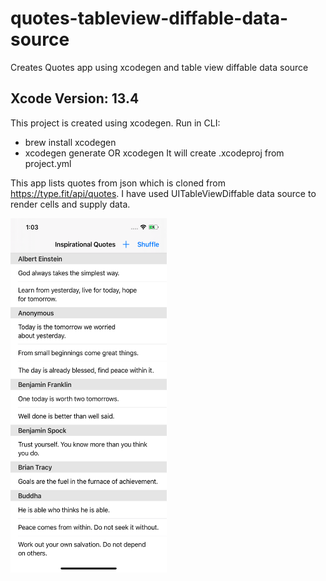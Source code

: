 # quotes-tableview-diffable-data-source
Creates Quotes app using xcodegen and table view diffable data source

## Xcode Version: 13.4

This project is created using xcodegen. Run in CLI:
- brew install xcodegen
- xcodegen generate OR xcodegen
It will create .xcodeproj from project.yml

This app lists quotes from json which is cloned from https://type.fit/api/quotes. I have used UITableViewDiffable data source to render cells and supply data.


<img src="https://github.com/aainaj/quotes-tableview-diffable-data-source/blob/master/featured_image.png" href="Quotes" width="250" height = "567">

